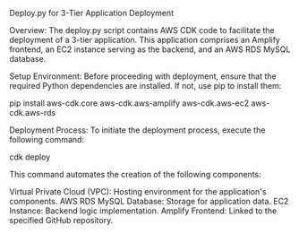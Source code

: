 Deploy.py for 3-Tier Application Deployment

Overview:
The deploy.py script contains AWS CDK code to facilitate the deployment of a 3-tier application. This application comprises an Amplify frontend, an EC2 instance serving as the backend, and an AWS RDS MySQL database.

Setup Environment:
Before proceeding with deployment, ensure that the required Python dependencies are installed. If not, use pip to install them:

pip install aws-cdk.core aws-cdk.aws-amplify aws-cdk.aws-ec2 aws-cdk.aws-rds

Deployment Process:
To initiate the deployment process, execute the following command:

cdk deploy

This command automates the creation of the following components:

Virtual Private Cloud (VPC): Hosting environment for the application's components.
AWS RDS MySQL Database: Storage for application data.
EC2 Instance: Backend logic implementation.
Amplify Frontend: Linked to the specified GitHub repository.
